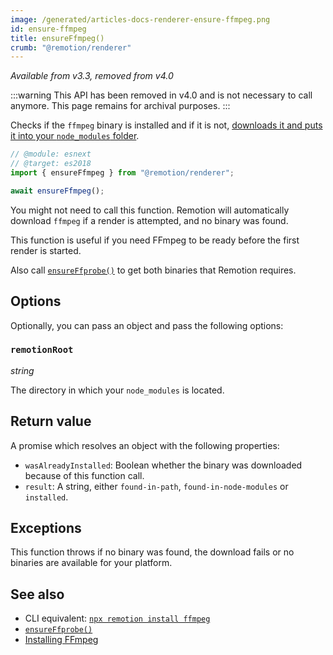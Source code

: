 ```yaml
---
image: /generated/articles-docs-renderer-ensure-ffmpeg.png
id: ensure-ffmpeg
title: ensureFfmpeg()
crumb: "@remotion/renderer"
---
```


_Available from v3.3, removed from v4.0_

:::warning
This API has been removed in v4.0 and is not necessary to call anymore. This page remains for archival purposes.
:::

Checks if the `ffmpeg` binary is installed and if it is not, [downloads it and puts it into your `node_modules` folder](/docs/ffmpeg).

```ts twoslash title="ensure.mjs"
// @module: esnext
// @target: es2018
import { ensureFfmpeg } from "@remotion/renderer";

await ensureFfmpeg();
```

You might not need to call this function. Remotion will automatically download `ffmpeg` if a render is attempted, and no binary was found.

This function is useful if you need FFmpeg to be ready before the first render is started.

Also call [`ensureFfprobe()`](/docs/renderer/ensure-ffprobe) to get both binaries that Remotion requires.

## Options

Optionally, you can pass an object and pass the following options:

### `remotionRoot`

_string_

The directory in which your `node_modules` is located.

## Return value

A promise which resolves an object with the following properties:

- `wasAlreadyInstalled`: Boolean whether the binary was downloaded because of this function call.
- `result`: A string, either `found-in-path`, `found-in-node-modules` or `installed`.

## Exceptions

This function throws if no binary was found, the download fails or no binaries are available for your platform.

## See also

- CLI equivalent: [`npx remotion install ffmpeg`](/docs/cli/install)
- [`ensureFfprobe()`](/docs/renderer/ensure-ffprobe)
- [Installing FFmpeg](/docs/ffmpeg)
